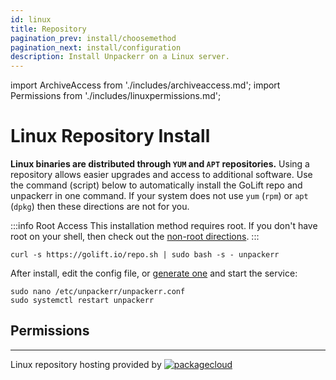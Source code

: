 ```yaml
---
id: linux
title: Repository
pagination_prev: install/choosemethod
pagination_next: install/configuration
description: Install Unpackerr on a Linux server.
---
```


import ArchiveAccess from './includes/archiveaccess.md';
import Permissions from './includes/linuxpermissions.md';

# Linux Repository Install

**Linux binaries are distributed through `YUM` and `APT` repositories.**
Using a repository allows easier upgrades and access to additional software.
Use the command (script) below to automatically install the GoLift repo and
unpackerr in one command. If your system does not use `yum` (`rpm`) or `apt`
(`dpkg`) then these directions are not for you.

:::info Root Access
This installation method requires root. If you don't have root on your shell,
then check out the <a href="/docs/install/seedbox">non-root directions</a>.
:::

```shell
curl -s https://golift.io/repo.sh | sudo bash -s - unpackerr
```

After install, edit the config file, or
[generate one](https://notifiarr.com/unpackerr) and start the service:

```shell
sudo nano /etc/unpackerr/unpackerr.conf
sudo systemctl restart unpackerr
```

<ArchiveAccess />

## Permissions

<Permissions />

---

Linux repository hosting provided by
[![packagecloud](https://docs.golift.io/integrations/packagecloud-full.png "PackageCloud.io")](http://packagecloud.io)
